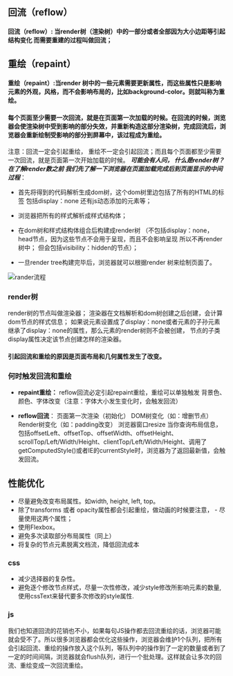 ## 回流（reflow）
#### 回流（reflow）: 当render树（渲染树）中的一部分或者全部因为大小边距等引起结构变化 而需要重建的过程叫做回流；
## 重绘（repaint）
#### 重绘（repaint）:当render 树中的一些元素需要更新属性，而这些属性只是影响元素的外观，风格，而不会影响布局的，比如background-color。则就叫称为重绘。
#### 每个页面至少需要一次回流，就是在页面第一次加载的时候。在回流的时候，浏览器会使渲染树中受到影响的部分失效，并重新构造这部分渲染树，完成回流后，浏览器会重新绘制受影响的部分到屏幕中，该过程成为重绘。
注意：回流一定会引起重绘， 重绘不一定会引起回流；而且每个页面都至少需要一次回流，就是页面第一次开始加载的时候。
***可能会有人问， 什么是render树？在了解render数之前 我们先了解一下浏览器在页面加载完成后到页面显示的中间过程***：
- 首先将得到的代码解析生成dom树，这个dom树里边包括了所有的HTML的标签 包括display：none 还有js动态添加的元素等；
- 浏览器把所有的样式解析成样式结构体；
- 在dom树和样式结构体组合后构建成render树 （不包括display：none，head节点，因为这些节点不会用于呈现，而且不会影响呈现 所以不再render树中； 但会包括visibility：hidden的节点）；

- 一旦render tree构建完毕后，浏览器就可以根据render 树来绘制页面了。

![rander流程](https://any-cross-1252921383.cos.ap-hongkong.myqcloud.com/test-image/reflux-%20redraw.jpg)

### render树
  render树的节点叫做渲染器； 渲染器在文档解析和dom树创建之后创建，会计算dom节点的样式信息；
如果说元素设置成了display：none或者元素的子孙元素继承了display：none的属性，那么元素的render树则不会被创建， 节点的子类display属性决定该节点创建怎样的渲染器。
#### 引起回流和重绘的原因是页面布局和几何属性发生了改变。
### 何时触发回流和重绘

- **repaint重绘：**
reflow回流必定引起repaint重绘，重绘可以单独触发
背景色、颜色、字体改变（注意：字体大小发生变化时，会触发回流）

- **reflow回流**：
页面第一次渲染（初始化）
DOM树变化（如：增删节点）
Render树变化（如：padding改变）
浏览器窗口resize
当你查询布局信息，包括offsetLeft、offsetTop、offsetWidth、offsetHeight、 scrollTop/Left/Width/Height、clientTop/Left/Width/Height、调用了getComputedStyle()或者IE的currentStyle时，浏览器为了返回最新值，会触发回流。

## 性能优化
- 尽量避免改变布局属性。如width, height, left, top。
- 除了transforms 或者 opacity属性都会引起重绘，做动画的时候要注意， - 尽量使用这两个属性；
- 使用Flexbox。
- 避免多次读取部分布局属性（同上）
- 将复杂的节点元素脱离文档流，降低回流成本

### css
- 减少选择器的复杂性。
- 避免逐个修改节点样式，尽量一次性修改，减少style修改所影响元素的数量,使用cssText来替代要多次修改的style属性.

### js

我们也知道回流的花销也不小，如果每句JS操作都去回流重绘的话，浏览器可能就会受不了。所以很多浏览器都会优化这些操作，浏览器会维护1个队列，把所有会引起回流、重绘的操作放入这个队列，等队列中的操作到了一定的数量或者到了一定的时间间隔，浏览器就会flush队列，进行一个批处理。这样就会让多次的回流、重绘变成一次回流重绘。
